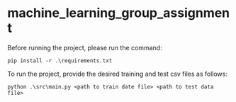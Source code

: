 # machine_learning_group_assignment

Before running the project, please run the command:

`pip install -r .\requirements.txt`

To run the project, provide the desired training and test csv files as follows:

`python .\src\main.py <path to train date file> <path to test data file>`
